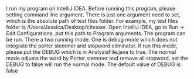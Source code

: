 I run my program on IntelliJ IDEA. Before running this program,  please setting command line argument. There is just one argument need to set, which is the absolute path of test files folder. For example, my test files folder is /Users/Jessica/Desktop/citesser. Open IntelliJ IDEA, go to Run -> Edit Configurations, put this path to Program arguments. The program can be run. 
There a two running mode. One is debug mode which does not integrate the porter stemmer and stopword eliminator. If run this mode, please put the DEBUG which is in AnalysisFile.java to true. The normal mode adjusts the word by Porter stemmer and remove all stopword, set the DEBUG to false will run the normal mode. The default value of DEBUG is false

